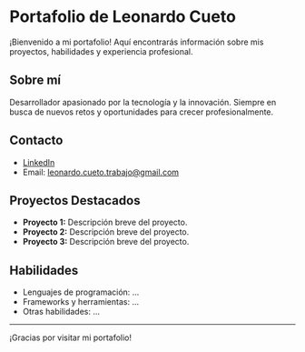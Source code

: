 # Portafolio de Leonardo Cueto

¡Bienvenido a mi portafolio! Aquí encontrarás información sobre mis proyectos,
habilidades y experiencia profesional.

## Sobre mí

Desarrollador apasionado por la tecnología y la innovación. Siempre en busca de
nuevos retos y oportunidades para crecer profesionalmente.

## Contacto

-   [LinkedIn](https://www.linkedin.com/in/leonardo-cueto/)
-   Email: leonardo.cueto.trabajo@gmail.com

## Proyectos Destacados

-   **Proyecto 1:** Descripción breve del proyecto.
-   **Proyecto 2:** Descripción breve del proyecto.
-   **Proyecto 3:** Descripción breve del proyecto.

## Habilidades

-   Lenguajes de programación: ...
-   Frameworks y herramientas: ...
-   Otras habilidades: ...

---

¡Gracias por visitar mi portafolio!
